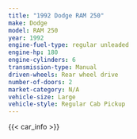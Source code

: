 ```yaml
---
title: "1992 Dodge RAM 250"
make: Dodge
model: RAM 250
year: 1992
engine-fuel-type: regular unleaded
engine-hp: 180
engine-cylinders: 6
transmission-type: Manual
driven-wheels: Rear wheel drive
number-of-doors: 2
market-category: N/A
vehicle-size: Large
vehicle-style: Regular Cab Pickup
---
```


{{< car_info >}}
